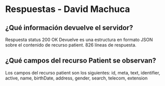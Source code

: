 # Respuestas - David Machuca

## ¿Qué información devuelve el servidor?
Respuesta status 200 OK
Devuelve es una estructura en formato JSON sobre el contenido de recurso patient.
826 líneas de respuesta.


## ¿Qué campos del recurso Patient se observan?
Los campos del recurso patient son los siguientes: 
id, meta, text, identifier, active, name, birthDate, address, gender, search, telecom, extension


